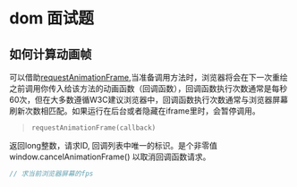 # dom 面试题

## 如何计算动画帧

可以借助[requestAnimationFrame](https://developer.mozilla.org/zh-CN/docs/Web/API/Window/requestAnimationFrame),当准备调用方法时，浏览器将会在下一次重绘之前调用你传入给该方法的动画函数（回调函数），回调函数执行次数通常是每秒60次，但在大多数遵循W3C建议浏览器中，回调函数执行次数通常与浏览器屏幕刷新次数相匹配。如果运行在后台或者隐藏在iframe里时，会暂停调用。

> `requestAnimationFrame(callback)`

返回long整数，请求ID, 回调列表中唯一的标识。是个非零值window.cancelAnimationFrame() 以取消回调函数请求。

```javascript
// 求当前浏览器屏幕的fps

```


